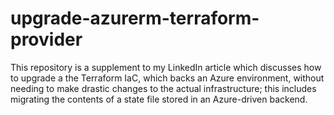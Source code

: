 # upgrade-azurerm-terraform-provider
This repository is a supplement to my LinkedIn article which discusses how to upgrade a the Terraform IaC, which backs an Azure environment, without needing to make drastic changes to the actual infrastructure; this includes migrating the contents of a state file stored in an Azure-driven backend.
